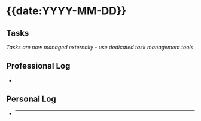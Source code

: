 # {{date:YYYY-MM-DD}}

## Tasks

*Tasks are now managed externally - use dedicated task management tools*

## Professional Log

-

## Personal Log

- ***
